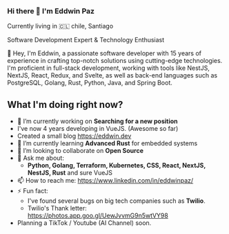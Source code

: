 ### Hi there 👋 I'm Eddwin Paz

Currently living in 🇨🇱 chile, Santiago

Software Development Expert & Technology Enthusiast

👋 Hey, I'm Eddwin, a passionate software developer with 15 years of experience in crafting top-notch solutions using cutting-edge technologies. I'm proficient in full-stack development, working with tools like NestJS, NextJS, React, Redux, and Svelte, as well as back-end languages such as PostgreSQL, Golang, Rust, Python, Java, and Spring Boot.

## What I'm doing right now?

- 🔭 I’m currently working on **Searching for a new position**
- I've now 4 years developing in VueJS. (Awesome so far)
- Created a small blog https://eddwin.dev 
- 🌱 I’m currently learning **Advanced Rust** for embedded systems
- 👯 I’m looking to collaborate on **Open Source**
- 💬 Ask me about:
     - **Python, Golang, Terraform, Kubernetes, CSS, React, NextJS, NestJS, Rust** and sure VueJS
- 📫 How to reach me: https://www.linkedin.com/in/eddwinpaz/
- ⚡ Fun fact:
    - I've found several bugs on big tech companies such as **Twilio**.
    - Twilio's Thank letter: https://photos.app.goo.gl/UewJvvmG9n5wtVY98
- Planning a TikTok / Youtube (AI Channel) soon.
